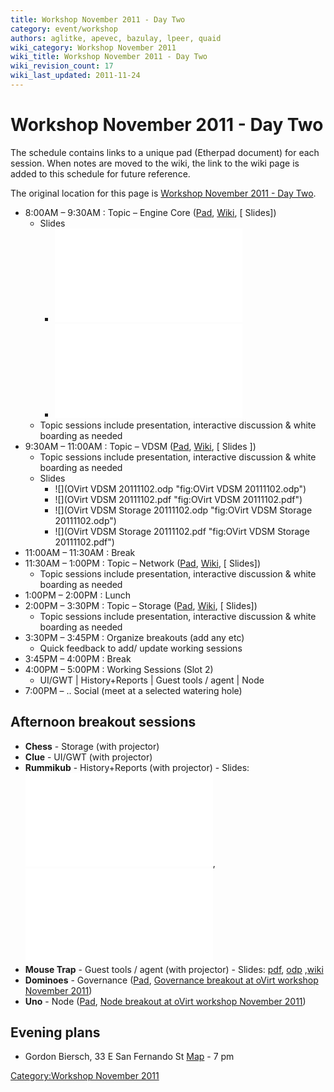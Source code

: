 ```yaml
---
title: Workshop November 2011 - Day Two
category: event/workshop
authors: aglitke, apevec, bazulay, lpeer, quaid
wiki_category: Workshop November 2011
wiki_title: Workshop November 2011 - Day Two
wiki_revision_count: 17
wiki_last_updated: 2011-11-24
---
```


# Workshop November 2011 - Day Two

The schedule contains links to a unique pad (Etherpad document) for each session. When notes are moved to the wiki, the link to the wiki page is added to this schedule for future reference.

The original location for this page is [Workshop November 2011 - Day Two](/community/events/archives/workshop/workshop-november-2011-day-two/).

*   8:00AM – 9:30AM : Topic – Engine Core ([Pad](http://etherpad.ubuntu.com/engine-core-ovirt-workshop-20111101), [Wiki](/community/events/archives/workshop/engine-core-workshop-november-2011/), [ Slides])
    -   Slides
        -   ![](Ovirt-engine-core-20111102.odp "fig:Ovirt-engine-core-20111102.odp")
        -   ![](Ovirt-engine-core-20111102.pdf "fig:Ovirt-engine-core-20111102.pdf")
    -   Topic sessions include presentation, interactive discussion & white boarding as needed
*   9:30AM – 11:00AM : Topic – VDSM ([Pad](http://etherpad.ubuntu.com/vdsm-ovirt-workshop-20111101), [Wiki](/community/events/archives/workshop/vdsm-workshop-november-2011/), [ Slides ])
    -   Topic sessions include presentation, interactive discussion & white boarding as needed
    -   Slides
        -   ![](OVirt VDSM 20111102.odp "fig:OVirt VDSM 20111102.odp")
        -   ![](OVirt VDSM 20111102.pdf "fig:OVirt VDSM 20111102.pdf")
        -   ![](OVirt VDSM Storage 20111102.odp "fig:OVirt VDSM Storage 20111102.odp")
        -   ![](OVirt VDSM Storage 20111102.pdf "fig:OVirt VDSM Storage 20111102.pdf")
*   11:00AM – 11:30AM : Break
*   11:30AM – 1:00PM : Topic – Network ([Pad](http://etherpad.ubuntu.com/network-ovirt-workshop-20111101), [Wiki](/community/events/archives/workshop/network-workshop-november-2011/), [ Slides])
    -   Topic sessions include presentation, interactive discussion & white boarding as needed
*   1:00PM – 2:00PM : Lunch
*   2:00PM – 3:30PM : Topic – Storage ([Pad](http://etherpad.ubuntu.com/storage-ovirt-workshop-20111101), [Wiki](/community/events/archives/workshop/storage-workshop-november-2011/), [ Slides])
    -   Topic sessions include presentation, interactive discussion & white boarding as needed
*   3:30PM – 3:45PM : Organize breakouts (add any etc)
    -   Quick feedback to add/ update working sessions
*   3:45PM – 4:00PM : Break
*   4:00PM – 5:00PM : Working Sessions (Slot 2)
    -   UI/GWT | History+Reports | Guest tools / agent | Node
*   7:00PM – .. Social (meet at a selected watering hole)

## Afternoon breakout sessions

*   **Chess** - Storage (with projector)
*   **Clue** - UI/GWT (with projector)
*   **Rummikub** - History+Reports (with projector) - Slides: ![](oVirt_history_and_reports-20111102.odp "fig:oVirt_history_and_reports-20111102.odp"), ![](oVirt_history_and_reports-20111102.pdf "fig:oVirt_history_and_reports-20111102.pdf")
*   **Mouse Trap** - Guest tools / agent (with projector) - Slides: [pdf](/w/images/2/20/Ovirt-guest-agent.pdf), [odp](/w/images/c/c9/Ovirt-guest-agent.odp) ,[wiki](/wiki/Category:Ovirt_guest_agent)
*   **Dominoes** - Governance ([Pad](http://etherpad.ubuntu.com/governance-breakout-ovirt-workshop-20111102), [Governance breakout at oVirt workshop November 2011](/community/events/archives/workshop/governance-breakout-at-workshop-november-2011/))
*   **Uno** - Node ([Pad](http://etherpad.ubuntu.com/node-breakout-ovirt-workshop-20111101), [Node breakout at oVirt workshop November 2011](/community/events/archives/workshop/node-breakout-at-workshop-november-2011/))

## Evening plans

*   Gordon Biersch, 33 E San Fernando St [Map](http://bit.ly/uPHgsn) - 7 pm

[Category:Workshop November 2011](/community/events/archives/workshop/workshop-november-2011/)
